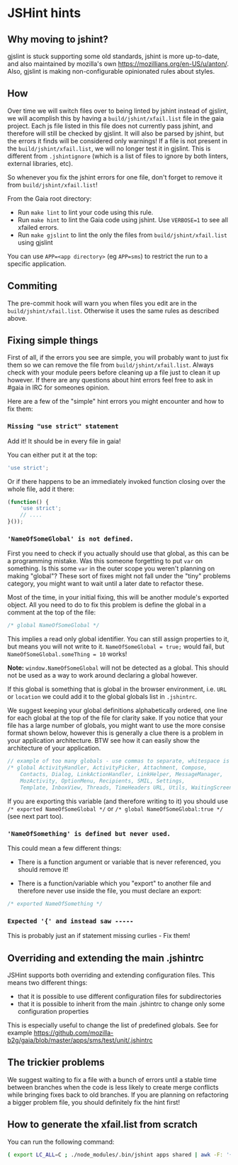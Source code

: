 # JSHint hints

## Why moving to jshint?
gjslint is stuck supporting some old standards, jshint is more up-to-date, and also maintained by mozilla's own https://mozillians.org/en-US/u/anton/. Also, gjslint is making non-configurable opinionated rules about styles.

## How

Over time we will switch files over to being linted by jshint instead of gjslint,
we will acomplish this by having a `build/jshint/xfail.list` file in the gaia project.
Each js file listed in this file does not currently pass jshint, and therefore
will still be checked by gjslint. It will also be parsed by jshint, but the errors
it finds will be considered only warnings!
If a file is not present in the `build/jshint/xfail.list`, we will no longer test it in gjslint.
This is different from `.jshintignore` (which is a list of files to ignore by both linters, external libraries, etc).

So whenever you fix the jshint errors for one file, don't forget to remove it
from `build/jshint/xfail.list`!

From the Gaia root directory:
* Run `make lint` to lint your code using this rule.
* Run `make hint` to lint the Gaia code using jshint. Use `VERBOSE=1` to see all
  xfailed errors.
* Run `make gjslint` to lint the only the files from `build/jshint/xfail.list` using gjslint

You can use `APP=<app directory>` (eg `APP=sms`) to restrict the run to a
specific application.

## Commiting

The pre-commit hook will warn you when files you edit are in the `build/jshint/xfail.list`. Otherwise it uses the same rules as described above.

## Fixing simple things

First of all, if the errors you see are simple, you will probably want to just fix them so we can remove the file from `build/jshint/xfail.list`.  Always check with your module peers before cleaning up a file just to clean it up however.  If there are any questions about hint errors feel free to ask in #gaia in IRC for someones opinion.

Here are a few of the "simple" hint errors you might encounter and how to fix them:

### `Missing "use strict" statement`

Add it! It should be in every file in gaia!

You can either put it at the top:

```js
'use strict';
```

Or if there happens to be an immediately invoked function closing over the whole file, add it there:

```js
(function() {
    'use strict';
    // ....
}());
```

### `'NameOfSomeGlobal' is not defined.`

First you need to check if you actually should use that global, as this can be a programming mistake.  Was this someone forgetting to put `var` on something.  Is this some `var` in the outer scope you weren't planning on making "global"?  These sort of fixes might not fall under the "tiny" problems category, you might want to wait until a later date to refactor these.

Most of the time, in your initial fixing, this will be another module's exported object. All you need to do to fix this problem is define the global in a comment at the top of the file:

```js
/* global NameOfSomeGlobal */
```

This implies a read only global identifier.  You can still assign properties to it, but means you will not write to it.  `NameOfSomeGlobal = true;` would fail, but `NameOfSomeGlobal.someThing = 10` works!

**Note:** `window.NameOfSomeGlobal` will not be detected as a global.  This should not be used as a way to work around declaring a global however.

If this global is something that is global in the browser environment, i.e. `URL` or `location` we could add it to the global globals list in `.jshintrc`.

We suggest keeping your global definitions alphabetically ordered, one line for each global at the top of the file for clarity sake.  If you notice that your file has a large number of globals, you might want to use the more consise format shown below, however this is generally a clue there is a problem in your application architecture. BTW see how it can easily show the architecture of your application.

```js
// example of too many globals - use commas to separate, whitespace is not sufficient
/* global ActivityHandler, ActivityPicker, Attachment, Compose,
    Contacts, Dialog, LinkActionHandler, LinkHelper, MessageManager,
    MozActivity, OptionMenu, Recipients, SMIL, Settings,
    Template, InboxView, Threads, TimeHeaders URL, Utils, WaitingScreen */
```

If you are exporting this variable (and therefore writing to it) you should use `/* exported NameOfSomeGlobal */` or `/* global NameOfSomeGlobal:true */` (see next part too).

### `'NameOfSomething' is defined but never used.`

This could mean a few different things:

* There is a function argument or variable that is never referenced, you should remove it!

* There is a function/variable which you "export" to another file and therefore never use inside the file, you must declare an export:

```js
/* exported NameOfSomething */
```

### `Expected '{' and instead saw -----`

This is probably just an if statement missing curlies - Fix them!

## Overriding and extending the main .jshintrc

JSHint supports both overriding and extending configuration files. This means two different things:
* that it is possible to use different configuration files for subdirectories
* that it is possible to inherit from the main .jshintrc to change only some configuration properties

This is especially useful to change the list of predefined globals. See for
example https://github.com/mozilla-b2g/gaia/blob/master/apps/sms/test/unit/.jshintrc

## The trickier problems

We suggest waiting to fix a file with a bunch of errors until a stable time between branches when the code is less likely to create merge conflicts while bringing fixes back to old branches.
If you are planning on refactoring a bigger problem file, you should definitely fix the hint first!

## How to generate the xfail.list from scratch

You can run the following command:

```bash
( export LC_ALL=C ; ./node_modules/.bin/jshint apps shared | awk -F: '{ print $1 }' | sort | uniq | grep '\.js$' ) > build/jshint/xfail.list
```

